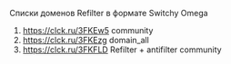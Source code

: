 Списки доменов Refilter в формате Switchy Omega
1. https://clck.ru/3FKEw5 community
2. https://clck.ru/3FKEzg domain_all
3. https://clck.ru/3FKFLD Refilter + antifilter community
